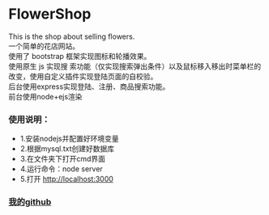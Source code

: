 # FlowerShop
This is the shop about selling flowers.  
一个简单的花店网站。  
使用了 bootstrap 框架实现图标和轮播效果。  
使用原生 js 实现搜 索功能（仅实现搜索弹出条件）以及鼠标移入移出时菜单栏的改变，使用自定义插件实现登陆页面的自校验。  
后台使用express实现登陆、注册、商品搜索功能。  
前台使用node+ejs渲染  

### 使用说明：
  * 1.安装nodejs并配置好环境变量  
  * 2.根据mysql.txt创建好数据库
  * 3.在文件夹下打开cmd界面
  * 4.运行命令：node server
  * 5.打开 [http://localhost:3000](http://localhost:3000)
  
  ### [我的github](https://github.com/BULLXM123)  
